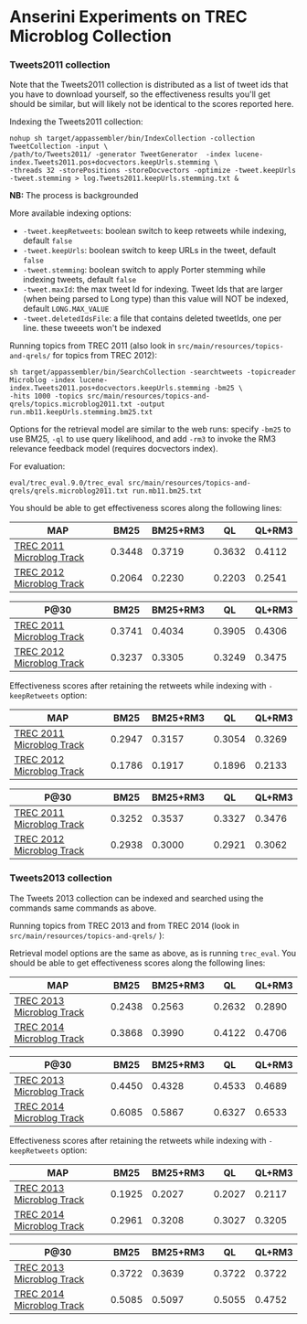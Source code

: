 # Anserini Experiments on TREC Microblog Collection


### Tweets2011 collection

Note that the Tweets2011 collection is distributed as a list of tweet ids that you have to download yourself, so the 
effectiveness results you'll get should be similar, but will likely not be identical to the scores reported here.

Indexing the Tweets2011 collection:

```
nohup sh target/appassembler/bin/IndexCollection -collection TweetCollection -input \
/path/to/Tweets2011/ -generator TweetGenerator  -index lucene-index.Tweets2011.pos+docvectors.keepUrls.stemming \
-threads 32 -storePositions -storeDocvectors -optimize -tweet.keepUrls -tweet.stemming > log.Tweets2011.keepUrls.stemming.txt &
```
__NB:__ The process is backgrounded

More available indexing options:
* `-tweet.keepRetweets`: boolean switch to keep retweets while indexing, default `false`
* `-tweet.keepUrls`: boolean switch to keep URLs in the tweet, default `false`
* `-tweet.stemming`: boolean switch to apply Porter stemming while indexing tweets, default `false`
* `-tweet.maxId`: the max tweet Id for indexing. Tweet Ids that are larger (when being parsed to Long type) than this value will NOT be indexed, default `LONG.MAX_VALUE`
* `-tweet.deletedIdsFile`: a file that contains deleted tweetIds, one per line. these tweeets won't be indexed

Running topics from TREC 2011 (also look in `src/main/resources/topics-and-qrels/` for topics from TREC 2012):

```
sh target/appassembler/bin/SearchCollection -searchtweets -topicreader Microblog -index lucene-index.Tweets2011.pos+docvectors.keepUrls.stemming -bm25 \
-hits 1000 -topics src/main/resources/topics-and-qrels/topics.microblog2011.txt -output run.mb11.keepUrls.stemming.bm25.txt
```

Options for the retrieval model are similar to the web runs: specify `-bm25` to use BM25, `-ql` to use query likelihood,
 and add `-rm3` to invoke the RM3 relevance feedback model (requires docvectors index).

For evaluation:

```
eval/trec_eval.9.0/trec_eval src/main/resources/topics-and-qrels/qrels.microblog2011.txt run.mb11.bm25.txt
```

You should be able to get effectiveness scores along the following lines:

MAP                                                                        | BM25   |BM25+RM3| QL     | QL+RM3
---------------------------------------------------------------------------|--------|--------|--------|--------
[TREC 2011 Microblog Track](http://trec.nist.gov/data/microblog2011.html)  | 0.3448 | 0.3719 | 0.3632 | 0.4112
[TREC 2012 Microblog Track](http://trec.nist.gov/data/microblog2012.html)  | 0.2064 | 0.2230 | 0.2203 | 0.2541

P@30                                                                       | BM25   |BM25+RM3| QL     | QL+RM3
---------------------------------------------------------------------------|--------|--------|--------|--------
[TREC 2011 Microblog Track](http://trec.nist.gov/data/microblog2011.html)  | 0.3741 | 0.4034 | 0.3905 | 0.4306
[TREC 2012 Microblog Track](http://trec.nist.gov/data/microblog2012.html)  | 0.3237 | 0.3305 | 0.3249 | 0.3475


Effectiveness scores after retaining the retweets while indexing with `-keepRetweets` option:

MAP                                                                        | BM25   |BM25+RM3| QL     | QL+RM3
---------------------------------------------------------------------------|--------|--------|--------|--------
[TREC 2011 Microblog Track](http://trec.nist.gov/data/microblog2011.html)  | 0.2947 | 0.3157 | 0.3054 | 0.3269
[TREC 2012 Microblog Track](http://trec.nist.gov/data/microblog2012.html)  | 0.1786 | 0.1917 | 0.1896 | 0.2133

P@30                                                                       | BM25   |BM25+RM3| QL     | QL+RM3
---------------------------------------------------------------------------|--------|--------|--------|--------
[TREC 2011 Microblog Track](http://trec.nist.gov/data/microblog2011.html)  | 0.3252 | 0.3537 | 0.3327 | 0.3476
[TREC 2012 Microblog Track](http://trec.nist.gov/data/microblog2012.html)  | 0.2938 | 0.3000 | 0.2921 | 0.3062

### Tweets2013 collection
The Tweets 2013 collection can be indexed and searched using the commands same commands as above.

Running topics from TREC 2013 and from TREC 2014 (look in `src/main/resources/topics-and-qrels/` ):

Retrieval model options are the same as above, as is running `trec_eval`. You should be able to get effectiveness scores 
along the following lines:

MAP                                                                        | BM25   |BM25+RM3| QL     | QL+RM3
---------------------------------------------------------------------------|--------|--------|--------|--------
[TREC 2013 Microblog Track](http://trec.nist.gov/data/microblog2013.html)  | 0.2438 | 0.2563 |0.2632  | 0.2890
[TREC 2014 Microblog Track](http://trec.nist.gov/data/microblog2014.html)  | 0.3868 | 0.3990 |0.4122  | 0.4706

P@30                                                                       | BM25   |BM25+RM3| QL     | QL+RM3
---------------------------------------------------------------------------|--------|--------|--------|--------
[TREC 2013 Microblog Track](http://trec.nist.gov/data/microblog2013.html)  | 0.4450 | 0.4328 |0.4533  | 0.4689
[TREC 2014 Microblog Track](http://trec.nist.gov/data/microblog2014.html)  | 0.6085 | 0.5867 |0.6327  | 0.6533


Effectiveness scores after retaining the retweets while indexing with `-keepRetweets` option:

MAP                                                                        | BM25   |BM25+RM3| QL     | QL+RM3
---------------------------------------------------------------------------|--------|--------|--------|--------
[TREC 2013 Microblog Track](http://trec.nist.gov/data/microblog2013.html)  | 0.1925 | 0.2027 |0.2027  | 0.2117
[TREC 2014 Microblog Track](http://trec.nist.gov/data/microblog2014.html)  | 0.2961 | 0.3208 |0.3027  | 0.3205

P@30                                                                       | BM25   |BM25+RM3| QL     | QL+RM3
---------------------------------------------------------------------------|--------|--------|--------|--------
[TREC 2013 Microblog Track](http://trec.nist.gov/data/microblog2013.html)  | 0.3722 | 0.3639 |0.3722  | 0.3722
[TREC 2014 Microblog Track](http://trec.nist.gov/data/microblog2014.html)  | 0.5085 | 0.5097 |0.5055  | 0.4752
